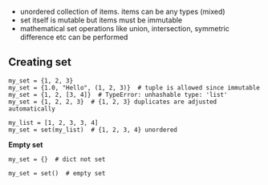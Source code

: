 * unordered collection of items. items can be any types (mixed)
* set itself is mutable but items must be immutable
* mathematical set operations like union, intersection, symmetric difference etc can be performed

## Creating set
```
my_set = {1, 2, 3}
my_set = {1.0, "Hello", (1, 2, 3)}  # tuple is allowed since immutable
my_set = {1, 2, [3, 4]}  # TypeError: unhashable type: 'list'
my_set = {1, 2, 2, 3}  # {1, 2, 3} duplicates are adjusted automatically

my_list = [1, 2, 3, 3, 4]
my_set = set(my_list)  # {1, 2, 3, 4} unordered
```
**Empty set**
```
my_set = {}  # dict not set

my_set = set()  # empty set
```
